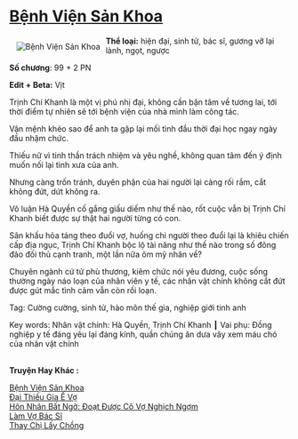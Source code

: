 <a href="https://utruyen.com/truyen/benh-vien-san-khoa/19325/" title="Bệnh Viện Sản Khoa"><h1>Bệnh Viện Sản Khoa</h1></a><div style="display:table"><img align="right" style="float: left; padding: 10px;" src="https://utruyen.com/images/story/200x260/benh-vien-san-khoa.jpg" alt="Bệnh Viện Sản Khoa"><b>Thể loại:</b> hiện đại, sinh tử, bác sĩ, gương vỡ lại lành, ngọt, ngược<p></p><b>Số chương</b>: 99 + 2 PN<p></p><b>Edit + Beta:</b> Vịt<p></p>Trịnh Chí Khanh là một vị phú nhị đại, không cần bận tâm về tương lai, tới thời điểm tự nhiên sẽ tới bệnh viện của nhà mình làm công tác. <p></p>Vận mệnh khéo sao để anh ta gặp lại mối tình đầu thời đại học ngay ngày đầu nhậm chức.<p></p>Thiếu nữ vì tinh thần trách nhiệm và yêu nghề, không quan tâm đến ý định muốn nối lại tình xưa của anh.<p></p>Nhưng càng trốn tránh, duyên phận của hai người lại càng rối rắm, cắt không đứt, dứt không ra.<p></p>Vô luận Hà Quyền cố gắng giấu diếm như thế nào, rốt cuộc vẫn bị Trịnh Chí Khanh biết được sự thật hai người từng có con.<p></p>Sân khấu hỏa táng theo đuổi vợ, huống chi người theo đuổi lại là khiêu chiến cấp địa ngục, Trịnh Chí Khanh bộc lộ tài năng như thế nào trong số đông đảo đối thủ cạnh tranh, một lần nữa ôm mỹ nhân về?<p></p>Chuyên ngành cứ tử phù thương, kiêm chức nói yêu đương, cuộc sống thường ngày náo loạn của nhân viên y tế, các nhân vật chính không cắt đứt được gút mắc tình cảm vẫn còn rối loạn.<p></p>Tag: Cường cường, sinh tử, hào môn thế gia, nghiệp giới tinh anh<p></p>Key words: Nhân vật chính: Hà Quyền, Trịnh Chí Khanh ┃ Vai phụ: Đồng nghiệp y tế đáng yêu lại đáng kính, quần chúng ăn dưa vây xem máu chó của nhân vật chính</div><p><br><b>Truyện Hay Khác :</b></p><a href="https://utruyen.com/truyen/benh-vien-san-khoa/19325/" alt="Bệnh Viện Sản Khoa">Bệnh Viện Sản Khoa</a><br/><a href="https://utruyen.com/truyen/dai-thieu-gia-e-vo/17196/" alt="Đại Thiếu Gia Ế Vợ">Đại Thiếu Gia Ế Vợ</a><br/><a href="https://github.com/quanluxury/ngontinh_top100/tree/master/17012" alt="Hôn Nhân Bất Ngờ: Đoạt Được Cô Vợ Nghịch Ngợm">Hôn Nhân Bất Ngờ: Đoạt Được Cô Vợ Nghịch Ngợm</a><br/><a href="https://github.com/quanluxury/ngontinh_top100/tree/master/19179" alt="Làm Vợ Bác Sĩ">Làm Vợ Bác Sĩ</a><br/><a href="https://www.google.ca/url?q=https%3A%2F%2Futruyen.com%2Ftruyen%2Fthay-chi-lay-chong%2F19172%2F" alt="Thay Chị Lấy Chồng">Thay Chị Lấy Chồng</a><br/>